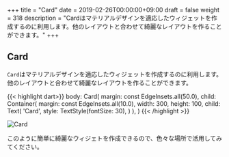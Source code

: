 +++
title = "Card"
date = 2019-02-26T00:00:00+09:00
draft = false
weight = 318
description = "Cardはマテリアルデザインを適応したウィジェットを作成するのに利用します。他のレイアウトと合わせて綺麗なレイアウトを作ることができます。"
+++

## Card

``Card``はマテリアルデザインを適応したウィジェットを作成するのに利用します。   
他のレイアウトと合わせて綺麗なレイアウトを作ることができます。

{{< highlight dart>}}
body: Card(
  margin: const EdgeInsets.all(50.0),
  child: Container(
    margin: const EdgeInsets.all(10.0),
    width: 300,
    height: 100,
    child: Text(
      'Card',
      style: TextStyle(fontSize: 30),
    )
  ),
)
{{< /highlight >}}

<img src="/images/basic/layout/08/card_01.png" style="min-width:300px;max-width:600px;" alt="Card"/>

このように簡単に綺麗なウィジェトを作成できるので、色々な場所で活用してみてください。
